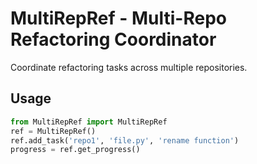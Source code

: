 # MultiRepRef - Multi-Repo Refactoring Coordinator

Coordinate refactoring tasks across multiple repositories.

## Usage
```python
from MultiRepRef import MultiRepRef
ref = MultiRepRef()
ref.add_task('repo1', 'file.py', 'rename function')
progress = ref.get_progress()
```
